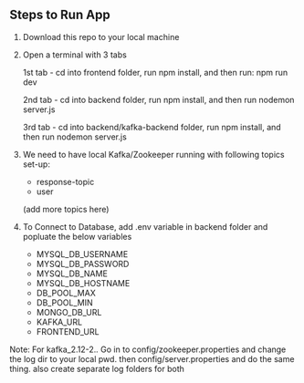 

## Steps to Run App

1) Download this repo to your local machine

2) Open a terminal with 3 tabs

	1st tab - cd into frontend folder, run npm install, and then run: npm run dev
	
	2nd tab - cd into backend folder, run npm install, and then run nodemon server.js
	
	3rd tab - cd into backend/kafka-backend folder, run npm install, and then run nodemon server.js
	
 
 3) We need to have local Kafka/Zookeeper running with following topics set-up: 
 
 	- response-topic
	- user
	
	(add more topics here)

 4) To Connect to Database, add .env variable in backend folder and popluate the below variables
	- MYSQL_DB_USERNAME
	- MYSQL_DB_PASSWORD
	- MYSQL_DB_NAME
	- MYSQL_DB_HOSTNAME
	- DB_POOL_MAX
	- DB_POOL_MIN
	- MONGO_DB_URL
	- KAFKA_URL
	- FRONTEND_URL

Note: For kafka_2.12-2.*.* Go in to config/zookeeper.properties and change the log dir to your local pwd. then config/server.properties and do the same thing. also create separate log folders for both
